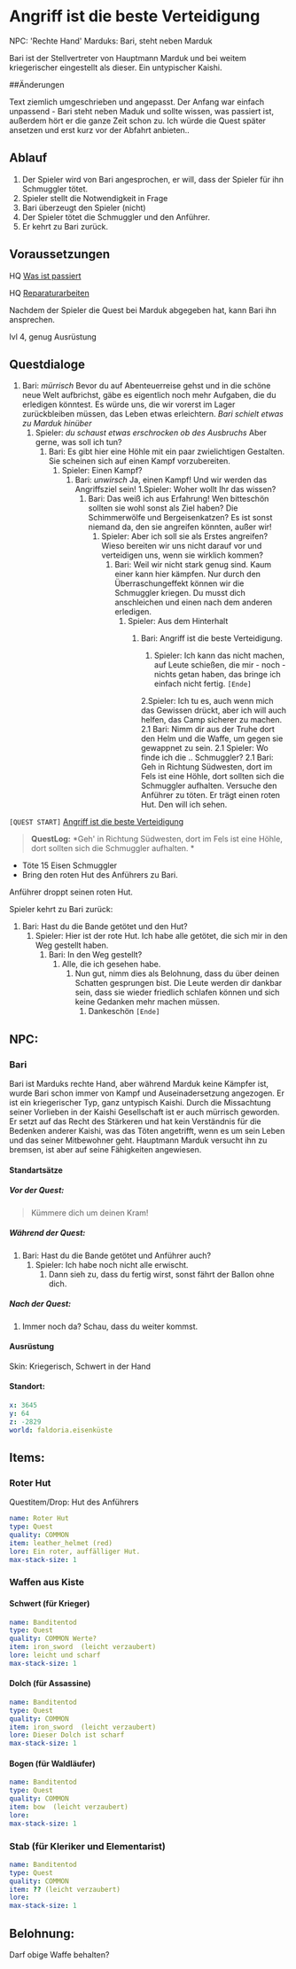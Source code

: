 # Angriff ist die beste Verteidigung

NPC: 'Rechte Hand' Marduks: Bari, steht neben Marduk

Bari ist der Stellvertreter von Hauptmann Marduk und bei weitem kriegerischer eingestellt als dieser. Ein untypischer Kaishi.


##Änderungen

Text ziemlich umgeschrieben und angepasst. 
Der Anfang war einfach unpassend - Bari steht neben Maduk und sollte wissen, was passiert ist, außerdem hört er die ganze Zeit schon zu. Ich würde die Quest später ansetzen und erst kurz vor der Abfahrt anbieten..


## Ablauf

1. Der Spieler wird von Bari angesprochen, er will, dass der Spieler für ihn Schmuggler tötet.
2. Spieler stellt die Notwendigkeit in Frage
3. Bari überzeugt den Spieler (nicht)
4. Der Spieler tötet die Schmuggler und den Anführer.
5. Er kehrt zu Bari zurück.

## Voraussetzungen

HQ [Was ist passiert](#was-ist-passiert)

HQ [Reparaturarbeiten](#reparaturarbeiten)

Nachdem der Spieler die Quest bei Marduk abgegeben hat, kann Bari ihn ansprechen.

lvl 4,
genug Ausrüstung


## Questdialoge

1. Bari: *mürrisch*  Bevor du auf Abenteuerreise gehst und in die schöne neue Welt aufbrichst, gäbe es eigentlich noch mehr Aufgaben, die du erledigen könntest. Es würde uns, die wir vorerst im Lager zurückbleiben müssen, das Leben etwas erleichtern. *Bari schielt etwas zu Marduk hinüber*
   1. Spieler:  *du schaust etwas erschrocken ob des Ausbruchs*  Aber gerne, was soll ich tun?
      1. Bari: Es gibt hier eine Höhle mit ein paar zwielichtigen Gestalten. Sie scheinen sich auf einen Kampf vorzubereiten.
         1. Spieler: Einen Kampf?
            1. Bari: *unwirsch*  Ja, einen Kampf! Und wir werden das Angriffsziel sein!
               1.Spieler: Woher wollt Ihr das wissen?
                  1. Bari: Das weiß ich aus Erfahrung! Wen bitteschön sollten sie wohl sonst als Ziel haben? Die Schimmerwölfe und Bergeisenkatzen? Es ist sonst niemand da, den sie angreifen könnten, außer wir!
                     1. Spieler: Aber ich soll sie als Erstes angreifen? Wieso bereiten wir uns nicht darauf vor und verteidigen uns, wenn sie wirklich kommen?
                         1. Bari: Weil wir nicht stark genug sind. Kaum einer kann hier kämpfen. Nur durch den Überraschungeffekt können wir die Schmuggler kriegen. Du musst dich anschleichen und einen nach dem anderen erledigen. 
                             1. Spieler: Aus dem Hinterhalt
                                1. Bari: Angriff ist die beste Verteidigung.

                           
                                    1. Spieler: Ich kann das nicht machen, auf Leute schießen, die mir  - noch - nichts getan haben, das bringe ich einfach nicht fertig. `[Ende]`


                                    2.Spieler: Ich tu es, auch wenn mich das Gewissen drückt, aber ich will auch helfen, das Camp sicherer zu machen. 
                                        2.1 Bari: Nimm dir aus der Truhe dort den Helm und die Waffe, um gegen sie gewappnet zu sein. 
                                           2.1 Spieler: Wo finde ich die .. Schmuggler?
                                              2.1 Bari: Geh in Richtung Südwesten, dort im Fels ist eine Höhle, dort sollten sich die Schmuggler aufhalten. Versuche den Anführer zu töten. Er trägt einen roten Hut. Den will ich sehen. 
                                         


`[QUEST START]` [Angriff ist die beste Verteidigung](#angriff-ist-die-beste-verteidigung)  
> **QuestLog:** *Geh' in Richtung Südwesten, dort im Fels ist eine Höhle, dort sollten sich die Schmuggler aufhalten. *
- Töte 15 Eisen Schmuggler
- Bring den roten Hut des Anführers zu Bari.

Anführer droppt seinen roten Hut.

Spieler kehrt zu Bari zurück:



1. Bari: Hast du die Bande getötet und den Hut?
    1. Spieler: Hier ist der rote Hut. Ich habe alle getötet, die sich mir in den Weg gestellt haben.
        1. Bari: In den Weg gestellt?
            1. Alle, die ich gesehen habe.
                1. Nun gut, nimm dies als Belohnung, dass du über deinen Schatten gesprungen bist. Die Leute werden dir dankbar sein, dass sie wieder friedlich schlafen können und sich keine Gedanken mehr machen müssen.
                    1. Dankeschön `[Ende]` 


## NPC: 

### Bari

Bari ist Marduks rechte Hand, aber während Marduk keine Kämpfer ist, wurde Bari schon immer von Kampf und Auseinadersetzung angezogen. Er ist ein kriegerischer Typ, ganz untypisch Kaishi. Durch die Missachtung seiner Vorlieben in der Kaishi Gesellschaft ist er auch mürrisch geworden. Er setzt auf das Recht des Stärkeren und hat kein Verständnis für die Bedenken anderer Kaishi, was das Töten angetrifft, wenn es um sein Leben und das seiner Mitbewohner geht. Hauptmann Marduk versucht ihn zu bremsen, ist aber auf seine Fähigkeiten angewiesen.  

#### Standartsätze

##### Vor der Quest:

> Kümmere dich um deinen Kram!

##### Während der Quest:

1. Bari: Hast du die Bande getötet und Anführer auch?
    1. Spieler: Ich habe noch nicht alle erwischt.
       1. Dann sieh zu, dass du fertig wirst, sonst fährt der Ballon ohne dich.

##### Nach der Quest:

1. Immer noch da? Schau, dass du weiter kommst. 

#### Ausrüstung

Skin: Kriegerisch,
Schwert in der Hand

#### Standort:

```yml
x: 3645
y: 64
z: -2829
world: faldoria.eisenküste
```

## Items:

### Roter Hut 

Questitem/Drop: Hut des Anführers

```yml
name: Roter Hut
type: Quest
quality: COMMON
item: leather_helmet (red)
lore: Ein roter, auffälliger Hut.
max-stack-size: 1
```

### Waffen aus Kiste

####  Schwert (für Krieger)

```yml
name: Banditentod
type: Quest
quality: COMMON Werte?
item: iron_sword  (leicht verzaubert)
lore: leicht und scharf 
max-stack-size: 1
```

####  Dolch (für Assassine)

```yml
name: Banditentod
type: Quest
quality: COMMON
item: iron_sword  (leicht verzaubert)
lore: Dieser Dolch ist scharf
max-stack-size: 1
```

####  Bogen (für Waldläufer)

```yml
name: Banditentod
type: Quest
quality: COMMON
item: bow  (leicht verzaubert)
lore: 
max-stack-size: 1
```

###  Stab (für Kleriker und Elementarist)

```yml
name: Banditentod
type: Quest
quality: COMMON
item: ?? (leicht verzaubert)
lore: 
max-stack-size: 1

```


## Belohnung:

Darf obige Waffe behalten?





